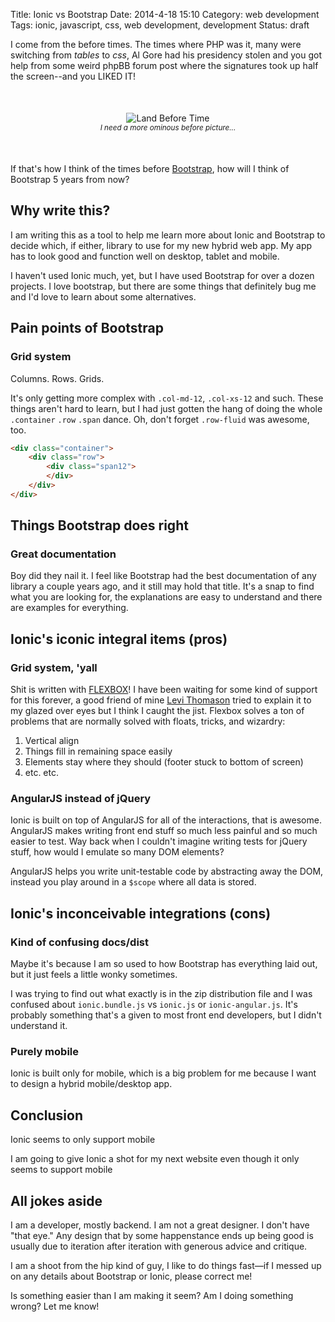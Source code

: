 Title: Ionic vs Bootstrap
Date: 2014-4-18 15:10
Category: web development
Tags: ionic, javascript, css, web development, development
Status: draft


I come from the before times. The times where PHP was it, many were switching from *tables* to *css*, Al Gore had his
presidency stolen and you got help from some weird phpBB forum post where the signatures took up half the screen--and
you LIKED IT!

<p align="center" style="margin: 50px;">
    <img src="../images/ionic/land_before_time.jpg" alt="Land Before Time"><br>
    <i><small>I need a more ominous before picture...</small></i>
</p>

If that's how I think of the times before [Bootstrap](), how will I think of Bootstrap 5 years from now?





## Why write this?

I am writing this as a tool to help me learn more about Ionic and Bootstrap to decide which, if either, library to use
for my new hybrid web app. My app has to look good and function well on desktop, tablet and mobile.

I haven't used Ionic much, yet, but I have used Bootstrap for over a dozen projects. I love bootstrap, but there are some
things that definitely bug me and I'd love to learn about some alternatives.






## Pain points of Bootstrap

### Grid system

Columns. Rows. Grids.

It's only getting more complex with `.col-md-12`, `.col-xs-12` and such. These things aren't hard to learn, but I had just
gotten the hang of doing the whole `.container` `.row` `.span` dance. Oh, don't forget `.row-fluid` was awesome, too.

```html
<div class="container">
    <div class="row">
        <div class="span12">
        </div>
    </div>
</div>
```





## Things Bootstrap does right

### Great documentation

Boy did they nail it. I feel like Bootstrap had the best documentation of any library a couple years ago, and it still
may hold that title. It's a snap to find what you are looking for, the explanations are easy to understand and there are
examples for everything.





## Ionic's iconic integral items (pros)

### Grid system, 'yall

Shit is written with [FLEXBOX]()! I have been waiting for some kind of support for this forever, a good friend of mine
[Levi Thomason]() tried to explain it to my glazed over eyes but I think I caught the jist. Flexbox solves a ton of
problems that are normally solved with floats, tricks, and wizardry:

1. Vertical align
2. Things fill in remaining space easily
3. Elements stay where they should (footer stuck to bottom of screen)
4. etc. etc.

### AngularJS instead of jQuery

Ionic is built on top of AngularJS for all of the interactions, that is awesome. AngularJS makes writing front end
stuff so much less painful and so much easier to test. Way back when I couldn't imagine writing tests for jQuery stuff,
how would I emulate so many DOM elements?

AngularJS helps you write unit-testable code by abstracting away the DOM, instead you play around in a `$scope`
where all data is stored.





## Ionic's inconceivable integrations (cons)

### Kind of confusing docs/dist

Maybe it's because I am so used to how Bootstrap has everything laid out, but it just feels a little wonky sometimes.

I was trying to find out what exactly is in the zip distribution file and I was confused about `ionic.bundle.js` vs
`ionic.js` or `ionic-angular.js`. It's probably something that's a given to most front end developers, but I didn't
understand it.

### Purely mobile

Ionic is built only for mobile, which is a big problem for me because I want to design a hybrid mobile/desktop app.





## Conclusion

Ionic seems to only support mobile

I am going to give Ionic a shot for my next website even though it only seems to support mobile






## All jokes aside

I am a developer, mostly backend. I am not a great designer. I don't have "that eye." Any design that by some
happenstance ends up being good is usually due to iteration after iteration with generous advice and critique.

I am a shoot from the hip kind of guy, I like to do things fast&mdash;if I messed up on any details about Bootstrap or
Ionic, please correct me!

Is something easier than I am making it seem? Am I doing something wrong? Let me know!
